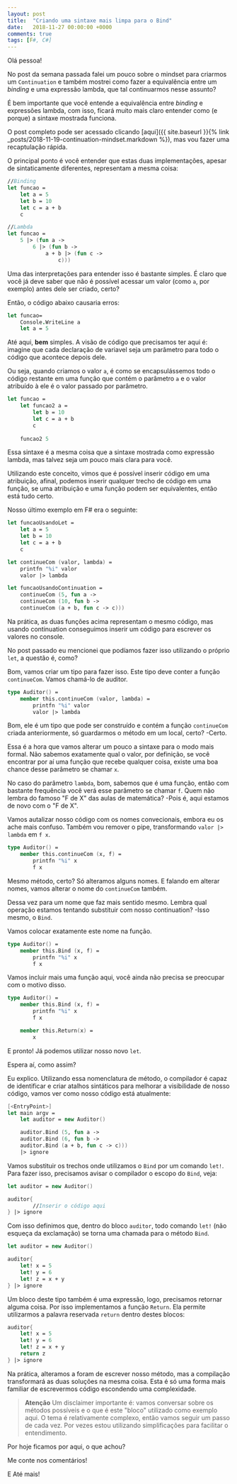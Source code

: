 ```yaml
---
layout: post
title:  "Criando uma sintaxe mais limpa para o Bind"
date:   2018-11-27 00:00:00 +0000
comments: true
tags: [F#, C#]
---
```


Olá pessoa!

No post da semana passada falei um pouco sobre o mindset para criarmos um `Continuation` e também mostrei como fazer a equivalência entre um *binding* e uma expressão lambda, que tal continuarmos nesse assunto?

<!--more-->

É bem importante que você entende a equivalência entre *binding* e expressões lambda, com isso, ficará muito mais claro entender como (e porque) a sintaxe mostrada funciona.

O post completo pode ser acessado clicando [aqui]({{ site.baseurl }}{% link _posts/2018-11-19-continuation-mindset.markdown %}), mas vou fazer uma recaptulação rápida.

O principal ponto é você entender que estas duas implementações, apesar de sintaticamente diferentes, representam a mesma coisa:

```fsharp
//Binding
let funcao =            
    let a = 5
    let b = 10
    let c = a + b
    c

//Lambda
let funcao = 
    5 |> (fun a -> 
        6 |> (fun b ->
            a + b |> (fun c ->
                c)))
```
Uma das interpretações para entender isso é bastante simples. É claro que você já deve saber que não é possível acessar um valor (como `a`, por exemplo) antes dele ser criado, certo?

Então, o código abaixo causaria erros:

```fsharp
let funcao=
    Console.WriteLine a
    let a = 5
```

Até aqui, **bem** simples. A visão de código que precisamos ter aqui é: imagine que cada declaração de variavel seja um parâmetro para todo o código que acontece depois dele.

Ou seja, quando criamos o valor `a`, é como se encapsulássemos todo o código restante em uma função que contém o parâmetro `a` e o valor atribuído à ele é o valor passado por parâmetro.

```fsharp
let funcao =
    let funcao2 a =
        let b = 10
        let c = a + b
        c
    
    funcao2 5
```

Essa sintaxe é a mesma coisa que a sintaxe mostrada como expressão lambda, mas talvez seja um pouco mais clara para você.

Utilizando este conceito, vimos que é possível inserir código em uma atribuição, afinal, podemos inserir qualquer trecho de código em uma função, se uma atribuição e uma função podem ser equivalentes, então está tudo certo.

Nosso último exemplo em F# era o seguinte:

```fsharp
let funcaoUsandoLet =            
    let a = 5
    let b = 10
    let c = a + b
    c

let continueCom (valor, lambda) =
    printfn "%i" valor
    valor |> lambda

let funcaoUsandoContinuation =
    continueCom (5, fun a ->
    continueCom (10, fun b ->
    continueCom (a + b, fun c -> c)))
```
Na prática, as duas funções acima representam o mesmo código, mas usando continuation conseguimos inserir um código para escrever os valores no console.

No post passado eu mencionei que podíamos fazer isso utilizando o próprio `let`, a questão é, como?

Bom, vamos criar um tipo para fazer isso. Este tipo deve conter a função `continueCom`. Vamos chamá-lo de auditor.

```fsharp
type Auditor() = 
    member this.continueCom (valor, lambda) =
        printfn "%i" valor
        valor |> lambda
```

Bom, ele é um tipo que pode ser construído e contém a função `continueCom` criada anteriormente, só guardarmos o método em um local, certo? -Certo.

Essa é a hora que vamos alterar um pouco a sintaxe para o modo mais formal. Não sabemos exatamente qual o valor, por definição, se você encontrar por aí uma função que recebe qualquer coisa, existe uma boa chance desse parâmetro se chamar `x`.

No caso do parâmetro `lambda`, bom, sabemos que é uma função, então com bastante frequência você verá esse parâmetro se chamar `f`. Quem não lembra do famoso "F de X" das aulas de matemática? -Pois é, aqui estamos de novo com o "F de X".

Vamos autalizar nosso código com os nomes convecionais, embora eu os ache mais confuso. Também vou remover o pipe, transformando `valor |> lambda` em `f x`.

```fsharp
type Auditor() = 
    member this.continueCom (x, f) =
        printfn "%i" x
        f x
```

Mesmo método, certo? Só alteramos alguns nomes. E falando em alterar nomes, vamos alterar o nome do `continueCom` também.

Dessa vez para um nome que faz mais sentido mesmo. Lembra qual operação estamos tentando substituir com nosso continuation? -Isso mesmo, o `Bind`.

Vamos colocar exatamente este nome na função.

```fsharp
type Auditor() = 
    member this.Bind (x, f) =
        printfn "%i" x
        f x
```

Vamos incluir mais uma função aqui, você ainda não precisa se preocupar com o motivo disso.

```fsharp
type Auditor() = 
    member this.Bind (x, f) =
        printfn "%i" x
        f x

    member this.Return(x) =
        x
```

E pronto! Já podemos utilizar nosso novo `let`.

Espera aí, como assim?

Eu explico. Utilizando essa nomenclatura de método, o compilador é capaz de identificar e criar atalhos sintáticos para melhorar a visibilidade de nosso código, vamos ver como nosso código está atualmente:

```fsharp
[<EntryPoint>]
let main argv = 
    let auditor = new Auditor()

    auditor.Bind (5, fun a ->
    auditor.Bind (6, fun b ->
    auditor.Bind (a + b, fun c -> c)))
    |> ignore
```

Vamos substituir os trechos onde utilizamos o `Bind` por um comando `let!`. Para fazer isso, precisamos avisar o compilador o escopo do `Bind`, veja:

```fsharp
let auditor = new Auditor()

auditor{
        //Inserir o código aqui
} |> ignore
```
Com isso definimos que, dentro do bloco `auditor`, todo comando `let!` (não esqueça da exclamação) se torna uma chamada para o método `Bind`.

```fsharp
let auditor = new Auditor()

auditor{
    let! x = 5
    let! y = 6
    let! z = x + y
} |> ignore
```
Um bloco deste tipo também é uma expressão, logo, precisamos retornar alguma coisa. Por isso implementamos a função `Return`. Ela permite utilizarmos a palavra reservada `return` dentro destes blocos:

```fsharp
auditor{
    let! x = 5
    let! y = 6
    let! z = x + y
    return z
} |> ignore
```

Na prática, alteramos a foram de escrever nosso método, mas a compilação transformará as duas soluções na mesma coisa. Esta é só uma forma mais familiar de escrevermos código escondendo uma complexidade.

> **Atenção**
> Um disclaimer importante é: vamos conversar sobre os métodos possíveis e o que é este "bloco" utilizado como exemplo aqui.
> O tema é relativamente complexo, então vamos seguir um passo de cada vez. Por vezes estou utilizando simplificações para facilitar o entendimento.


Por hoje ficamos por aqui, o que achou?

Me conte nos comentários!

E Até mais!
